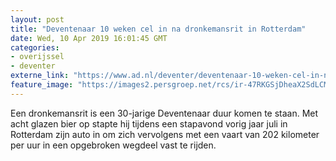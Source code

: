 ```yaml
---
layout: post
title: "Deventenaar 10 weken cel in na dronkemansrit in Rotterdam"
date: Wed, 10 Apr 2019 16:01:45 GMT
categories: 
- overijssel 
- deventer 
externe_link: "https://www.ad.nl/deventer/deventenaar-10-weken-cel-in-na-dronkemansrit-in-rotterdam~a33da8a1/"
feature_image: "https://images2.persgroep.net/rcs/ir-47RKGSjDheaX2SdLCMBN4Ytk/diocontent/141522783/_fitwidth/400/?appId=21791a8992982cd8da851550a453bd7f&quality=0.7"
---
```


Een dronkemansrit is een 30-jarige Deventenaar duur komen te staan. Met acht glazen bier op stapte hij tijdens een stapavond vorig jaar juli in Rotterdam zijn auto in om zich vervolgens met een vaart van 202 kilometer per uur in een opgebroken wegdeel vast te rijden.
